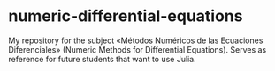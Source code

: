 # numeric-differential-equations
My repository for the subject «Métodos Numéricos de las Ecuaciones Diferenciales» (Numeric Methods for Differential Equations). Serves as reference for future students that want to use Julia.
